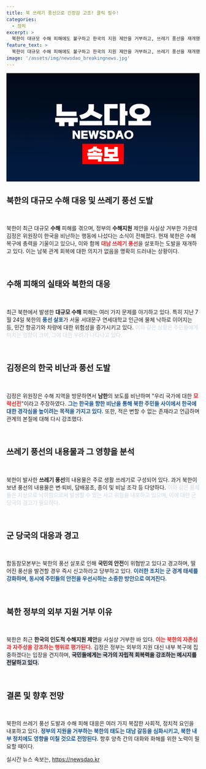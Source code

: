 ```yaml
---
title: 북 쓰레기 풍선으로 긴장감 고조! 클릭 필수!
categories:
  - 정치
excerpt: >
  북한이 대규모 수해 피해에도 불구하고 한국의 지원 제안을 거부하고, 쓰레기 풍선을 재개했습니다. 김정은은 남한을 비난하며, 관계 회복 의지가 없음을 명확히 드러냈습니다.
feature_text: >
  북한이 대규모 수해 피해에도 불구하고 한국의 지원 제안을 거부하고, 쓰레기 풍선을 재개했습니다. 김정은은 남한을 비난하며, 관계 회복 의지가 없음을 명확히 드러냈습니다.
image: '/assets/img/newsdao_breakingnews.jpg'
---
```


<p><img src="/assets/img/newsdao_breakingnews.jpg" alt="koreaapp 속보" /></p>

<h2 data-ke-size="size26">북한의 대규모 수해 대응 및 쓰레기 풍선 도발</h2>

<p data-ke-size="size16">&nbsp;</p>

<p>북한이 최근 대규모 <b>수해</b> 피해를 겪으며, 정부의 <b>수해지원</b> 제안을 사실상 거부한 가운데 김정은 위원장이 한국을 비난하는 행동에 나섰다는 소식이 전해졌다. 현재 북한은 수해 복구에 총력을 기울이고 있으나, 이와 함께 <b><span style="color: #ee2323;">대남 쓰레기 풍선</span></b>을 살포하는 도발을 재개하고 있다. 이는 남북 관계 회복에 대한 의지가 없음을 명확히 드러내는 상황이다. </p>

<p data-ke-size="size16">&nbsp;</p>

<h2 data-ke-size="size26">수해 피해의 실태와 북한의 대응</h2>

<p data-ke-size="size16">&nbsp;</p>

<p>최근 북한에서 발생한 <b>대규모 수해</b> 피해는 여러 가지 문제를 야기하고 있다. 특히 지난 7월 24일 북한의 <b><span style="color: #1a5490;">풍선 살포</span></b>가 서울 서대문구 연세대학교 인근에 물체 낙하로 이어지는 등, 민간 항공기와 차량에 대한 위험성을 증가시키고 있다. <b><span style="color: #21538527;">이와 같은 상황은 주민들에게 미치는 영향이 크며, 그에 대한 우려가 나타나고 있다.</span></b> </p>

<p data-ke-size="size16">&nbsp;</p>

<h2 data-ke-size="size26">김정은의 한국 비난과 풍선 도발</h2>

<p data-ke-size="size16">&nbsp;</p>

<p>김정은 위원장은 수해 지역을 방문하면서 <b>남한</b>의 보도를 비난하며 "우리 국가에 대한 <b><span style="color: #ee2323;">모략선전</span></b>"이라고 주장하였다. <b><span style="color: #1a5490;">그는 한국을 향한 비난을 통해 북한 주민들 사이에서 한국에 대한 경각심을 높이려는 목적을 가지고 있다.</span></b> 또한, 적은 변할 수 없는 존재라고 언급하며 관계의 본질에 대해 다시 강조했다. </p>

<p data-ke-size="size16">&nbsp;</p>

<h2 data-ke-size="size26">쓰레기 풍선의 내용물과 그 영향을 분석</h2>

<p data-ke-size="size16">&nbsp;</p>

<p>북한이 발사한 <b>쓰레기 풍선</b>의 내용물은 주로 생활 쓰레기로 구성되어 있다. 과거 북한이 보낸 풍선의 내용물은 변·퇴비, 담배꽁초, 종이 및 비닐 조각 등 다양하다. <b><span style="color: #21538527;">이와 같은 물체들은 지상으로 낙하함으로써 발생할 수 있는 사고 위험을 내포하고 있으며, 이에 대한 군 당국의 경고가 필요하다.</span></b> </p>

<p data-ke-size="size16">&nbsp;</p>

<h2 data-ke-size="size26">군 당국의 대응과 경고</h2>

<p data-ke-size="size16">&nbsp;</p>

<p>합동참모본부는 북한의 풍선 살포로 인해 <b>국민의 안전</b>이 위협받고 있다고 경고하며, 떨어진 풍선을 발견할 경우 즉시 신고하라고 당부하고 있다. <b><span style="color: #1a5490;">이러한 조치는 군 경계 태세를 강화하며, 동시에 주민들의 안전을 우선시하는 소중한 방안으로 여겨진다.</span></b> </p>

<p data-ke-size="size16">&nbsp;</p>

<h2 data-ke-size="size26">북한 정부의 외부 지원 거부 이유</h2>

<p data-ke-size="size16">&nbsp;</p>

<p>북한은 최근 <b>한국의 인도적 수해지원 제안</b>을 사실상 거부한 바 있다. <b><span style="color: #ee2323;">이는 북한의 자존심과 자주성을 강조하는 행위로 평가된다.</span></b> 김정은 정부는 외부의 지원 대신 내부 복구에 집중하겠다는 입장을 견지하며, <b><span style="background-color: #21538527;">국민들에게는 국가의 자립적 회복력을 강조하는 메시지를 전달하고 있다.</span></b> </p>

<p data-ke-size="size16">&nbsp;</p>

<h2 data-ke-size="size26">결론 및 향후 전망</h2>

<p data-ke-size="size16">&nbsp;</p>

<p>북한의 쓰레기 풍선 도발과 수해 피해 대응은 여러 가지 복잡한 사회적, 정치적 요인을 내포하고 있다. <b><span style="color: #1a5490;">정부의 지원을 거부하는 북한의 태도는 대남 갈등을 심화시키고, 북한 내부 정치에도 영향을 미칠 것으로 전망된다.</span></b> 향후 양측 간의 대화와 화해를 위한 노력이 필요할 때이다.</p>
실시간 뉴스 속보는, <a href="https://newsdao.kr" rel="dofollow">https://newsdao.kr</a>


